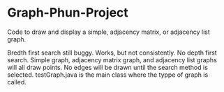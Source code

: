 # Graph-Phun-Project
Code to draw and display a simple, adjacency matrix, or adjacency list graph.

Bredth first search still buggy. Works, but not consistently. No depth first search.
Simple graph, adjacency matrix graph, and adjacency list graphs will all draw points.
No edges will be drawn until the search method is selected.
testGraph.java is the main class where the typpe of graph is called. 

